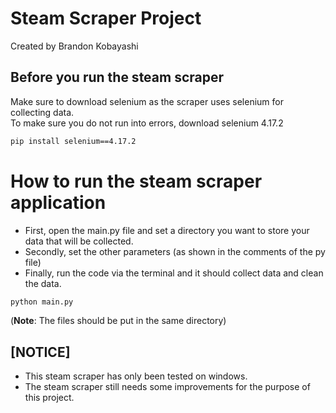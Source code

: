 # Steam Scraper Project

Created by Brandon Kobayashi

## Before you run the steam scraper

Make sure to download selenium as the scraper uses selenium for collecting data.\
To make sure you do not run into errors, download selenium 4.17.2

```sh
pip install selenium==4.17.2
```

# How to run the steam scraper application
- First, open the main.py file and set a directory you want to store your data that will be collected.
- Secondly, set the other parameters (as shown in the comments of the py file)
- Finally, run the code via the terminal and it should collect data and clean the data.

```sh
python main.py
```

(**Note**: The files should be put in the same directory)

## [NOTICE]
- This steam scraper has only been tested on windows.
- The steam scraper still needs some improvements for the purpose of this project.

